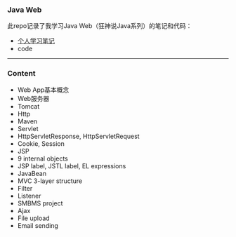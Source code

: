 ### Java Web

此repo记录了我学习Java Web（狂神说Java系列）的笔记和代码：

- [个人学习笔记](https://github.com/Zidiefeng/JavaWebApp_study/tree/main/docs)
- code


---

### Content

- Web App基本概念
- Web服务器
- Tomcat
- Http
- Maven
- Servlet
- HttpServletResponse, HttpServletRequest
- Cookie, Session
- JSP
- 9 internal objects
- JSP label, JSTL label, EL expressions
- JavaBean
- MVC 3-layer structure
- Filter
- Listener
- SMBMS project
- Ajax
- File upload
- Email sending
